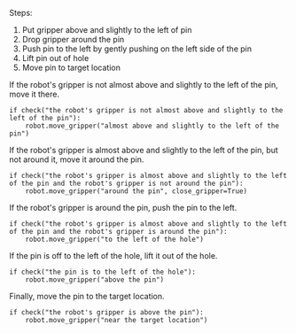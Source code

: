 

Steps:
1. Put gripper above and slightly to the left of pin
2. Drop gripper around the pin
3. Push pin to the left by gently pushing on the left side of the pin
4. Lift pin out of hole
5. Move pin to target location

If the robot's gripper is not almost above and slightly to the left of the pin, move it there.
```
if check("the robot's gripper is not almost above and slightly to the left of the pin"):
    robot.move_gripper("almost above and slightly to the left of the pin")
```

If the robot's gripper is almost above and slightly to the left of the pin, but not around it, move it around the pin.
```
if check("the robot's gripper is almost above and slightly to the left of the pin and the robot's gripper is not around the pin"):
    robot.move_gripper("around the pin", close_gripper=True)
```

If the robot's gripper is around the pin, push the pin to the left.
```
if check("the robot's gripper is almost above and slightly to the left of the pin and the robot's gripper is around the pin"):
    robot.move_gripper("to the left of the hole")
```

If the pin is off to the left of the hole, lift it out of the hole.
```
if check("the pin is to the left of the hole"):
    robot.move_gripper("above the pin")
```

Finally, move the pin to the target location.
```
if check("the robot's gripper is above the pin"):
    robot.move_gripper("near the target location")
```